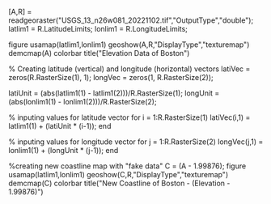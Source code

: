 [A,R] = readgeoraster("USGS_13_n26w081_20221102.tif","OutputType","double");
latlim1 = R.LatitudeLimits;
lonlim1 = R.LongitudeLimits;

figure
usamap(latlim1,lonlim1)
geoshow(A,R,"DisplayType","texturemap")
demcmap(A)
colorbar
title("Elevation Data of Boston")

% Creating latitude (vertical) and longitude (horizontal) vectors
latiVec = zeros(R.RasterSize(1), 1);
longVec = zeros(1, R.RasterSize(2));

latiUnit = (abs(latlim1(1) - latlim1(2)))/R.RasterSize(1);
longUnit = (abs(lonlim1(1) - lonlim1(2)))/R.RasterSize(2);

% inputing values for latitude vector
for i = 1:R.RasterSize(1)
    latiVec(i,1) = latlim1(1) + (latiUnit * (i-1));
end

% inputing values for longitude vector
for j = 1:R.RasterSize(2)
    longVec(j,1) = lonlim1(1) + (longUnit * (j-1));
end

%creating new coastline map with "fake data"
C = (A - 1.99876);
figure
usamap(latlim1,lonlim1)
geoshow(C,R,"DisplayType","texturemap")
demcmap(C)
colorbar
title("New Coastline of Boston - (Elevation - 1.99876)")
